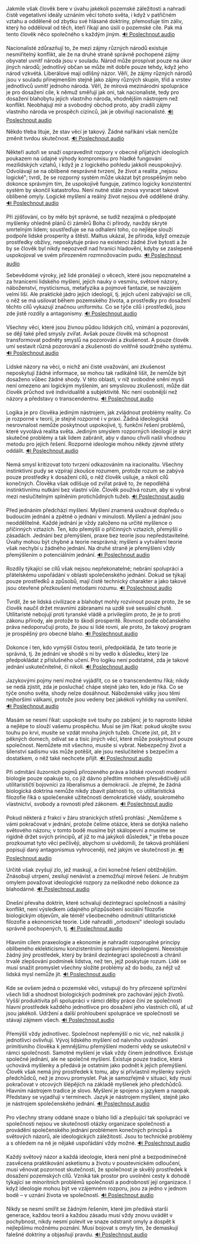 <prosody rate="96%">Jakmile však člověk bere v úvahu jakékoli pozemské záležitosti <break time="0.2s"/> a nahradí čistě vegetativní ideály uznáním věcí tohoto světa, <break time="0.3s"/> i když v patřičném vztahu a odděleně od zbytku své hlásané doktríny, <break time="0.3s"/> přemosťuje tím záliv, který ho odděloval od těch, kteří říkají ano úsilí o pozemské cíle. <break time="0.4s"/> Pak má tento člověk něco společného s každým jiným.</prosody>
[🔊 Poslechnout audio](/data/7-paragraphs/audio/chapter_38/para_010-Jakmile-vak-lovk-bere-v-vahu-jakkoli-pozemsk.mp3)

<emphasis level="moderate">Nacionalisté zdůrazňují to, že mezi zájmy různých národů existuje nesmiřitelný konflikt</emphasis>, <break time="0.3s"/> ale že na druhé straně správně pochopené zájmy obyvatel uvnitř národa jsou v souladu. <break time="0.4s"/> <prosody rate="95%">Národ může prospívat pouze na úkor jiných národů; jednotlivý občan se může mít dobře pouze tehdy, když jeho národ vzkvétá. <break time="0.3s"/> Liberálové mají odlišný názor. <break time="0.2s"/> Věří, že zájmy různých národů jsou v souladu přinejmenším stejně jako zájmy různých skupin, tříd a vrstev jednotlivců uvnitř jednoho národa. <break time="0.4s"/> Věří, že mírová mezinárodní spolupráce je pro dosažení cíle, k němuž směřují jak oni, tak nacionalisté, <break time="0.2s"/> tedy pro dosažení blahobytu jejich vlastního národa, vhodnějším nástrojem než konflikt.</prosody> <break time="0.3s"/> Neobhajují mír a svobodný obchod proto, aby zradili zájmy vlastního národa ve prospěch cizinců, jak je obviňují nacionalisté.
[🔊 Poslechnout audio](/data/7-paragraphs/audio/chapter_38/para_010-Nacionalist-zdrazuj-to-e-mezi-zjmy-rznch.mp3)

Někdo třeba lituje, že stav věcí je takový. <break time="0.3s"/> <emphasis level="moderate">Žádné naříkání však nemůže změnit tvrdou skutečnost.</emphasis>
[🔊 Poslechnout audio](/data/7-paragraphs/audio/chapter_38/para_010-Nkdo-teba-lituje-e-stav-vc-je-takov-dn.mp3)

<prosody rate="96%">Někteří autoři se snaží ospravedlnit rozpory v obecně přijatých ideologiích poukazem na údajné výhody kompromisu pro hladké fungování mezilidských vztahů, <break time="0.2s"/> i když je z logického pohledu jakkoli neuspokojivý. <break time="0.3s"/> Odvolávají se na oblíbené nesprávné tvrzení, že život a realita „nejsou logické"; <break time="0.3s"/> tvrdí, že se rozporný systém může ukázat být prospěšným nebo dokonce správným tím, že uspokojivě funguje, <break time="0.2s"/> zatímco logicky konzistentní systém by skončil katastrofou. <break time="0.4s"/> Není nutné stále znova vyvracet takové oblíbené omyly. <break time="0.3s"/> Logické myšlení a reálný život nejsou dvě oddělené dráhy.</prosody>
[🔊 Poslechnout audio](/data/7-paragraphs/audio/chapter_38/para_010-Nkte-autoi-se-sna-ospravedlnit-rozpory-v-obe.mp3)

Při zjišťování, co by mělo být správné, se tudíž nezajímá o předpojaté myšlenky ohledně plánů či záměrů Boha či přírody, <break time="0.2s"/> navždy skryté smrtelným lidem; <break time="0.3s"/> soustřeďuje se na odhalení toho, co nejlépe slouží podpoře lidské prosperity a štěstí. <break time="0.4s"/> <alias name="Malthus">Maltus</alias> ukázal, že příroda, když omezuje prostředky obživy, neposkytuje právo na existenci žádné živé bytosti <break time="0.3s"/> a že by se člověk byl nikdy nepozvedl nad hranici hladovění, kdyby se zaslepeně uspokojoval ve svém přirozeném rozmnožovacím pudu.
[🔊 Poslechnout audio](/data/7-paragraphs/audio/chapter_38/para_010-Pi-zjiovn-co-by-mlo-bt-sprvn-se-tud-n.mp3)

<prosody rate="95%">Sebevědomé výroky, jež lidé pronášejí o věcech, které jsou nepoznatelné a za hranicemi lidského myšlení, <break time="0.2s"/> jejich nauky o vesmíru, světové názory, náboženství, mysticismus, metafyzika a pojmové fantazie, <break time="0.3s"/> se navzájem velmi liší. <break time="0.4s"/> Ale praktické jádro jejich ideologií, tj. jejich učení zabývající se cíli, <break time="0.2s"/> o něž se má usilovat během pozemského života, a prostředky pro dosažení těchto cílů vykazují značnou uniformitu. <break time="0.3s"/> Co se týče cílů i prostředků, jsou zde jistě rozdíly a antagonismy.</prosody>
[🔊 Poslechnout audio](/data/7-paragraphs/audio/chapter_38/para_010-Sebevdom-vroky-je-lid-pronej-o-vcech-kt.mp3)

<emphasis level="moderate">Všechny věci, které jsou živnou půdou lidských citů, vnímání a pozorování, se dějí také před smysly zvířat.</emphasis> <break time="0.3s"/> Avšak pouze člověk má schopnost transformovat podněty smyslů na pozorování a zkušenost. <break time="0.4s"/> A pouze člověk umí sestavit různá pozorování a zkušenosti do vnitřně soudržného systému.
[🔊 Poslechnout audio](/data/7-paragraphs/audio/chapter_38/para_010-Vechny-vci-kter-jsou-ivnou-pdou-lidskch-cit.mp3)

<prosody rate="97%">Lidské názory na věci, o nichž ani čisté uvažování, ani zkušenost neposkytují žádné informace, se mohou tak radikálně lišit, <break time="0.2s"/> že nemůže být dosaženo vůbec žádné shody. <break time="0.3s"/> V této oblasti, v níž svobodné snění mysli není omezeno ani logickým myšlením, ani smyslovou zkušeností, <break time="0.3s"/> může dát člověk průchod své individualitě a subjektivitě. <break time="0.4s"/> Nic není osobnější než názory a představy o transcendentnu.</prosody>
[🔊 Poslechnout audio](/data/7-paragraphs/audio/chapter_38/para_011-Lidsk-nzory-na-vci-o-nich-ani-ist-uvaovn.mp3)

<emphasis level="strong">Logika je pro člověka jediným nástrojem, jak zvládnout problémy reality.</emphasis> <break time="0.3s"/> Co je rozporné v teorii, je stejně rozporné i v praxi. <break time="0.3s"/> Žádná ideologická nesrovnalost nemůže poskytnout uspokojivé, tj. funkční řešení problémů, které vyvolává realita světa. <break time="0.4s"/> Jediným smyslem rozporných ideologií je skrýt skutečné problémy a tak lidem zabránit, aby v danou chvíli našli vhodnou metodu pro jejich řešení. <break time="0.3s"/> Rozporné ideologie mohou někdy zjevné střety oddálit.
[🔊 Poslechnout audio](/data/7-paragraphs/audio/chapter_38/para_011-Logika-je-pro-lovka-jedinm-nstrojem-jak-zvld.mp3)

<prosody rate="96%">Nemá smysl kritizovat toto tvrzení odkazováním na iracionalitu. <break time="0.3s"/> Všechny instinktivní pudy se vzpírají zkoušce rozumem, <break time="0.2s"/> protože rozum se zabývá pouze prostředky k dosažení cílů, o něž člověk usiluje, a nikoli cílů konečných. <break time="0.4s"/> Člověka však odlišuje od zvířat právě to, že nepodléhá instinktivnímu nutkání bez vlastní vůle. <break time="0.3s"/> Člověk používá rozum, aby si vybral mezi neslučitelným splněním protichůdných tužeb.</prosody>
[🔊 Poslechnout audio](/data/7-paragraphs/audio/chapter_38/para_011-Nem-smysl-kritizovat-toto-tvrzen-odkazovnm-na.mp3)

<emphasis level="moderate">Před jednáním předchází myšlení.</emphasis> <break time="0.3s"/> Myšlení znamená uvažovat dopředu o budoucím jednání a zpětně o jednání v minulosti. <break time="0.3s"/> Myšlení a jednání jsou neoddělitelné. <break time="0.4s"/> <prosody rate="95%">Každé jednání je vždy založeno na určité myšlence o příčinných vztazích. <break time="0.3s"/> Ten, kdo přemýšlí o příčinných vztazích, přemýšlí o zásadách. <break time="0.3s"/> Jednání bez přemýšlení, praxe bez teorie jsou nepředstavitelné. <break time="0.4s"/> Úvahy mohou být chybné a teorie nesprávná; myšlení a vytváření teorie však nechybí u žádného jednání. <break time="0.3s"/> Na druhé straně je přemýšlení vždy přemýšlením o potenciálním jednání.</prosody>
[🔊 Poslechnout audio](/data/7-paragraphs/audio/chapter_38/para_011-Ped-jednnm-pedchz-mylen-Mylen-znamen-u.mp3)

Rozdíly týkající se cílů však nejsou nepřekonatelné; <break time="0.2s"/> nebrání spolupráci a přátelskému uspořádání v oblasti společenského jednání. <break time="0.3s"/> Dokud se týkají pouze prostředků a způsobů, mají čistě technický charakter <break time="0.2s"/> a jako takové jsou otevřené přezkoušení metodami rozumu.
[🔊 Poslechnout audio](/data/7-paragraphs/audio/chapter_38/para_011-Rozdly-tkajc-se-cl-vak-nejsou-nepekonateln.mp3)

<prosody rate="96%">Tvrdil, že se lidská civilizace a blahobyt mohly rozvinout pouze proto, že se člověk naučil držet mravními zábranami na uzdě své sexuální chutě. <break time="0.3s"/> Utilitaristé nebojují proti tyranské vládě a privilegiím proto, že je to proti zákonu přírody, <break time="0.2s"/> ale protože to škodí prosperitě. <break time="0.4s"/> Rovnost podle občanského práva nedoporučují proto, že jsou si lidé rovni, <break time="0.3s"/> ale proto, že takový program je prospěšný pro obecné blaho.</prosody>
[🔊 Poslechnout audio](/data/7-paragraphs/audio/chapter_38/para_011-Tvrdil-e-se-lidsk-civilizace-a-blahobyt-mohly-r.mp3)

Dokonce i ten, kdo vymýšlí čistou teorii, předpokládá, že tato teorie je správná, <break time="0.2s"/> tj. že jednání ve shodě s ní by vedlo k důsledku, který lze předpokládat z příslušného učení. <break time="0.3s"/> <emphasis level="moderate">Pro logiku není podstatné, zda je takové jednání uskutečnitelné, či nikoli.</emphasis>
[🔊 Poslechnout audio](/data/7-paragraphs/audio/chapter_38/para_012-Dokonce-i-ten-kdo-vyml-istou-teorii-pedpokl.mp3)

<prosody rate="95%">Jazykovými pojmy není možné vyjádřit, co se o transcendentnu říká; <break time="0.2s"/> nikdy se nedá zjistit, zda je posluchač chápe stejně jako ten, kdo je říká. <break time="0.3s"/> Co se týče onoho světa, shody nelze dosáhnout. <break time="0.4s"/> Náboženské války jsou těmi nejhoršími válkami, protože jsou vedeny bez jakékoli vyhlídky na usmíření.</prosody>
[🔊 Poslechnout audio](/data/7-paragraphs/audio/chapter_38/para_012-Jazykovmi-pojmy-nen-mon-vyjdit-co-se-o-tran.mp3)

<emphasis level="moderate">Masám se nesmí říkat: uspokojte své touhy po zabíjení; je to naprosto lidské a nejlépe to slouží vašemu prospěchu.</emphasis> <break time="0.3s"/> Musí se jim říkat: pokud ukojíte svou touhu po krvi, musíte se vzdát mnoha jiných tužeb. <break time="0.4s"/> <prosody rate="96%">Chcete jíst, pít, žít v pěkných domech, odívat se a tisíc jiných věcí, které může poskytnout pouze společnost. <break time="0.3s"/> Nemůžete mít všechno, musíte si vybrat. <break time="0.3s"/> Nebezpečný život a šílenství sadismu vás může potěšit, <break time="0.2s"/> ale jsou neslučitelné s bezpečím a dostatkem, o něž také nechcete přijít.</prosody>
[🔊 Poslechnout audio](/data/7-paragraphs/audio/chapter_38/para_012-Masm-se-nesm-kat-uspokojte-sv-touhy-po-zabj.mp3)

Při odmítání iluzorních pojmů přirozeného práva a lidské rovnosti moderní biologie pouze opakuje to, <break time="0.2s"/> co již dávno předtím mnohem přesvědčivěji učili utilitarističtí bojovníci za liberalismus a demokracii. <break time="0.3s"/> <emphasis level="strong">Je zřejmé, že žádná biologická doktrína nemůže nikdy zbavit platnosti to, co utilitaristická filozofie říká o společenské užitečnosti demokratické vlády, soukromého vlastnictví, svobody a rovnosti před zákonem.</emphasis>
[🔊 Poslechnout audio](/data/7-paragraphs/audio/chapter_38/para_012-Pi-odmtn-iluzornch-pojm-pirozenho-prva-a.mp3)

<prosody rate="97%">Pokud některá z frakcí v žáru stranických střetů prohlásí: <break time="0.2s"/> „Nemůžeme s vámi pokračovat v jednání, protože čelíme otázce, která se dotýká našeho světového názoru; <break time="0.3s"/> v tomto bodě musíme být skálopevní a musíme se rigidně držet svých principů, ať již to má jakýkoli důsledek," <break time="0.4s"/> je třeba pouze prozkoumat tyto věci pečlivěji, abychom si uvědomili, že taková prohlášení popisují daný antagonismus vyhroceněji, než jakým ve skutečnosti je.</prosody>
[🔊 Poslechnout audio](/data/7-paragraphs/audio/chapter_38/para_012-Pokud-nkter-z-frakc-v-ru-stranickch-stet-p.mp3)

<emphasis level="moderate">Určitě však zvyšují zlo, jež maskují, a činí konečné řešení obtížnějším.</emphasis> <break time="0.3s"/> Znásobují utrpení, zesilují nenávist a znemožňují mírové řešení. <break time="0.4s"/> Je hrubým omylem považovat ideologické rozpory za neškodné nebo dokonce za blahodárné.
[🔊 Poslechnout audio](/data/7-paragraphs/audio/chapter_38/para_012-Urit-vak-zvyuj-zlo-je-maskuj-a-in-kone.mp3)

<prosody rate="96%">Dnešní převaha doktrín, které schvalují dezintegraci společnosti a násilný konflikt, není výsledkem údajného přizpůsobení sociální filozofie biologickým objevům, <break time="0.3s"/> ale téměř všeobecného odmítnutí utilitaristické filozofie a ekonomické teorie. <break time="0.4s"/> Lidé nahradili „ortodoxní" ideologii souladu správně pochopených, tj.</prosody>
[🔊 Poslechnout audio](/data/7-paragraphs/audio/chapter_38/para_013-Dnen-pevaha-doktrn-kter-schvaluj-dezintegra.mp3)

<emphasis level="strong">Hlavním cílem praxeologie a ekonomie je nahradit rozporuplné principy oblíbeného eklekticismu konzistentními správnými ideologiemi.</emphasis> <break time="0.3s"/> Neexistuje žádný jiný prostředek, který by bránil dezintegraci společnosti a chránil trvalé zlepšování podmínek lidstva, <break time="0.2s"/> než ten, jejž poskytuje rozum. <break time="0.4s"/> Lidé se musí snažit promyslet všechny složité problémy až do bodu, za nějž už lidská mysl nemůže jít.
[🔊 Poslechnout audio](/data/7-paragraphs/audio/chapter_38/para_013-Hlavnm-clem-praxeologie-a-ekonomie-je-nahradit-r.mp3)

<prosody rate="95%">Kde se ovšem jedná o pozemské věci, vstupují do hry přirozené spříznění všech lidí a shodnost biologických podmínek pro zachování jejich životů. <break time="0.3s"/> Vyšší produktivita při spolupráci v rámci dělby práce činí ze společnosti hlavní prostředek každého jednotlivce pro dosažení jeho vlastních cílů, ať už jsou jakékoli. <break time="0.4s"/> Udržení a další prohloubení spolupráce ve společnosti se stávají zájmem všech.</prosody>
[🔊 Poslechnout audio](/data/7-paragraphs/audio/chapter_38/para_013-Kde-se-ovem-jedn-o-pozemsk-vci-vstupuj-do-hr.mp3)

<emphasis level="moderate">Přemýšlí vždy jednotlivec. Společnost nepřemýšlí o nic víc, než nakolik ji jednotlivci ovlivňují.</emphasis> <break time="0.3s"/> <prosody rate="96%">Vývoj lidského myšlení od naivního uvažování primitivního člověka k jemnějšímu přemýšlení moderní vědy se uskutečnil v rámci společnosti. <break time="0.3s"/> Samotné myšlení je však vždy činem jednotlivce. <break time="0.4s"/> Existuje společné jednání, ale ne společné myšlení. <break time="0.3s"/> Existuje pouze tradice, která uchovává myšlenky a předává je ostatním jako podnět k jejich přemýšlení. <break time="0.3s"/> Člověk však nemá jiný prostředek k tomu, aby si přivlastnil myšlenky svých předchůdců, než je znovu promyslet. <break time="0.4s"/> Pak je samozřejmě v situaci, kdy musí pokračovat v otcových šlépějích na základě myšlenek jeho předchůdců. <break time="0.3s"/> Hlavním nástrojem tradice je slovo. <break time="0.2s"/> Myšlení je spojeno s jazykem a naopak. <break time="0.3s"/> Představy se vyjadřují v termínech. <break time="0.4s"/> Jazyk je nástrojem myšlení, stejně jako je nástrojem společenského jednání.</prosody>
[🔊 Poslechnout audio](/data/7-paragraphs/audio/chapter_38/para_013-Peml-vdy-jednotlivec-Spolenost-nepeml-o.mp3)

Pro všechny strany oddané snaze o blaho lidí a zlepšující tak spolupráci ve společnosti <break time="0.2s"/> nejsou ve skutečnosti otázky organizace společnosti a provádění společenského jednání problémem konečných principů a světových názorů, <break time="0.3s"/> ale ideologických záležitostí. <break time="0.4s"/> <emphasis level="moderate">Jsou to technické problémy a s ohledem na ně je nějaké uspořádání vždy možné.</emphasis>
[🔊 Poslechnout audio](/data/7-paragraphs/audio/chapter_38/para_013-Pro-vechny-strany-oddan-snaze-o-blaho-lid-a-zle.mp3)

<prosody rate="97%">Každý světový názor a každá ideologie, která není plně a bezpodmínečně zasvěcena praktikování asketismu a životu v poustevnickém odloučení, <break time="0.3s"/> musí věnovat pozornost skutečnosti, že společnost je skvělý prostředek k dosažení pozemských cílů. <break time="0.4s"/> Vzniká tak prostor pro uvolnění cesty k dohodě týkající se minoritních problémů společnosti a podrobností její organizace. <break time="0.3s"/> I když ideologie mohou být ve vzájemném rozporu, jsou za jedno v jednom bodě – v uznání života ve společnosti.</prosody>
[🔊 Poslechnout audio](/data/7-paragraphs/audio/chapter_38/para_014-Kad-svtov-nzor-a-kad-ideologie-kter-nen.mp3)

<emphasis level="strong">Nikdy se nesmí smířit se žádným řešením, které jim předává starší generace</emphasis>, <break time="0.3s"/> každou teorii a každou zásadu musí vždy znovu uvádět v pochybnost, <break time="0.2s"/> nikdy nesmí polevit ve snaze odstranit omyly a dospět k nejlepšímu možnému poznání. <break time="0.4s"/> Musí bojovat s omyly tím, že demaskují falešné doktríny a objasňují pravdu.
[🔊 Poslechnout audio](/data/7-paragraphs/audio/chapter_38/para_014-Nikdy-se-nesm-smit-se-dnm-eenm-kter-jim.mp3)

